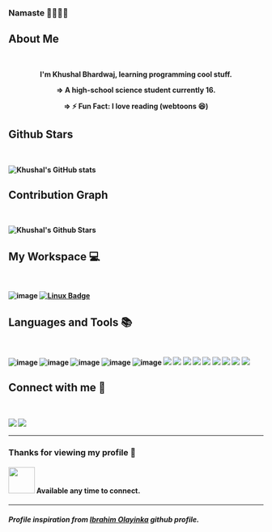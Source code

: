 ### Namaste 🙏🙏🙏🙏
## <b>About Me

<br>

<span align="center">

<p>I'm Khushal Bhardwaj, learning programming cool stuff.</p>

=> A high-school science student currently 16.
	<br>
	
=> ⚡ Fun Fact: I love reading (webtoons 😆) 
	
</span>

## <b>Github Stars
<br>

![Khushal's GitHub stats](https://github-readme-stats.vercel.app/api?username=khushalbhardwaj-0111&show_icons=true&theme=radical)

## <b>Contribution Graph
<br>

![Khushal's Github Stars](https://activity-graph.herokuapp.com/graph?username=khushalbhardwaj-0111&theme=react-dark)
    
## <b>My Workspace 💻
<br>
	
![image](https://img.shields.io/badge/Ubuntu-E95420?style=for-the-badge&logo=ubuntu&logoColor=white)
[![Linux Badge](https://img.shields.io/badge/Linux-FCC624?style=for-the-badge&logo=linux&logoColor=black)](#)
    
## <b>Languages and Tools 📚
<br>

![image](https://img.shields.io/badge/HTML5-E34F26?style=for-the-badge&logo=html5&logoColor=white)
![image](https://img.shields.io/badge/CSS3-1572B6?style=for-the-badge&logo=css3&logoColor=white)
![image](https://img.shields.io/badge/SASS-CF649A?style=for-the-badge&logo=sass&logoColor=white)
![image](https://img.shields.io/badge/JavaScript-F7DF1E?style=for-the-badge&logo=javascript&logoColor=black)
![image](https://img.shields.io/badge/Python-3776AB?style=for-the-badge&logo=python&logoColor=white)
<img src="https://img.shields.io/badge/Django-092E20?style=for-the-badge&logo=django&logoColor=white" />
<img src="https://img.shields.io/badge/Netlify-00C7B7?style=for-the-badge&logo=netlify&logoColor=white" />
<img src="https://img.shields.io/badge/Heroku-430098?style=for-the-badge&logo=heroku&logoColor=white" />
<img src="https://img.shields.io/badge/Git-F05032?style=for-the-badge&logo=git&logoColor=white"/>
<img src="https://img.shields.io/badge/Postman-FF6C37?style=for-the-badge&logo=Postman&logoColor=white"/>
<img src="https://img.shields.io/badge/Visual_Studio_Code-0078D4?style=for-the-badge&logo=visual%20studio%20code&logoColor=white" />
<img src="https://img.shields.io/badge/Java-F68D14?style=for-the-badge&logo=java&logoColor=26738D" />
<img src="https://img.shields.io/badge/Gradle-3FBAC4?style=for-the-badge&logo=gradle&logoColor=white" />
<img src="https://img.shields.io/badge/Intellij_Idea-EC2A64?style=for-the-badge&logo=intellij%20idea&logoColor=white" />
	
## <b> Connect with me 🤙
<br>

<a href="mailto: khushalbhardwaj0111@gmail.com"> <img src="https://img.shields.io/badge/Gmail-D14836?style=for-the-badge&logo=gmail&logoColor=white"></a>
<a href="https://twitter.com/khushal56501057"> <img src="https://img.shields.io/badge/Twitter-1DA1F2?style=for-the-badge&logo=twitter&logoColor=white"></a>

---

### Thanks for viewing my profile :couple_with_heart:
#### <img src="https://media.giphy.com/media/LnQjpWaON8nhr21vNW/giphy.gif" width="52">  Available any time to connect.
	
--- 
##### Profile inspiration from [__Ibrahim Olayinka__](https://github.com/IbrahimOlayinka/) github profile.
